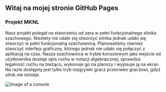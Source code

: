 ## Witaj na mojej stronie GitHub Pages

### Projekt MKNL
Nasz projekt polegał na stworzeniu od zera w pełni funkcjonalnego silnika szachowego. Niestety nie udało się stworzyć silnika jednak udało się stworzyć w pełni funkcjonalną szachownicę. Planowaliśmy również stworzyć interfejs graficzny, którego jednak nie udało się połączyć z aplikacją na czas. Nasza szachownica w trybie konsolowym jako wejście od użytkownika dostaje opis ruchu w notacji algebraicznej, sprawdza legalność ruchu na bieżąco, wykonuje go na planszy i wypisuje ją na ekran. Na razie dostępny jest tylko tryb rozgrywki gracz przeciwko graczowi, gdyż silnik nie istnieje.

![Image of a console](dubielel.github.io/blob/main/Console1.png)
